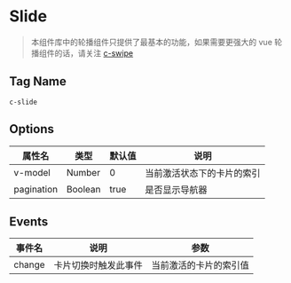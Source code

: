 # Slide

> 本组件库中的轮播组件只提供了最基本的功能，如果需要更强大的 vue 轮播组件的话，请关注 [c-swipe](https://github.com/pspgbhu/Vue2-C-Swipe-Mobile)

## Tag Name
`c-slide`

## Options
属性名   |    类型    |    默认值    |   说明
----    | ----      | ----        | ----    |
v-model | Number | 0 | 当前激活状态下的卡片的索引
pagination | Boolean | true | 是否显示导航器



## Events
事件名   |    说明    |   参数
----    | ----      | ----        |
change  | 卡片切换时触发此事件 | 当前激活的卡片的索引值
